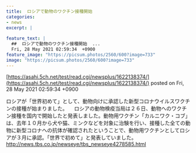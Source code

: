 ```yaml
---
title:  ロシアで動物のワクチン接種開始  
categories:
- news
excerpt: |
  
feature_text: |
  ##  ロシアで動物のワクチン接種開始  ...
  Fri, 28 May 2021 02:59:34  +0900
feature_image: "https://picsum.photos/2560/600?image=733"
image: "https://picsum.photos/2560/600?image=733"
---
```


[https://asahi.5ch.net/test/read.cgi/newsplus/1622138374/](https://asahi.5ch.net/test/read.cgi/newsplus/1622138374/)
posted on Fri, 28 May 2021 02:59:34  +0900

<!--more-->

ロシアが「世界初めて」として、動物向けに承認した新型コロナウイルスワクチンの接種が始まりました。 　ロシアの動物検疫当局は２６日、動物へのワクチン接種を国内で開始したと発表しました。動物用ワクチン「カルニワク・コブ」は、去年１０月から犬や猫、ミンクなどを対象に治験を行い、接種した全ての動物に新型コロナへの抗体が確認されたということで、動物用ワクチンとしてロシアが３月に承認。「世界で初めて」と発表していました。 http://news.tbs.co.jp/newseye/tbs_newseye4278585.html

